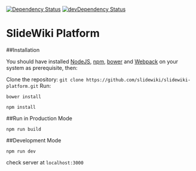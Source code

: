 [![Dependency Status](https://david-dm.org/slidewiki/slidewiki-platform.svg)](https://david-dm.org/slidewiki/slidewiki-platform)
[![devDependency Status](https://david-dm.org/slidewiki/slidewiki-platform/dev-status.svg)](https://david-dm.org/slidewiki/slidewiki-platform#info=devDependencies)


# SlideWiki Platform

##Installation

You should have installed [NodeJS](https://nodejs.org/), [npm](https://github.com/npm/npm), [bower](http://bower.io/) and [Webpack](https://webpack.github.io/) on your system as prerequisite, then:

Clone the repository: `git clone https://github.com/slidewiki/slidewiki-platform.git`
Run:

`bower install`

`npm install`

##Run in Production Mode

`npm run build`


##Development Mode

`npm run dev`

check server at `localhost:3000`
